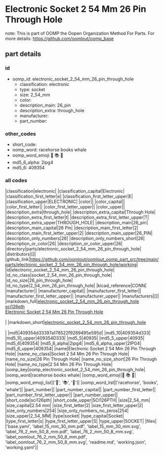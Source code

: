 # Electronic Socket 2 54 Mm 26 Pin Through Hole  

note: This is part of OOMP the Oopen Organization Method For Parts. For more details: https://github.com/oomlout/oomp_base

##  part details





### id
* oomp_id: electronic_socket_2_54_mm_26_pin_through_hole
  * classification: electronic
  * type: socket
  * size: 2_54_mm
  * color: 
  * description_main: 26_pin
  * description_extra: through_hole
  * manufacturer: 
  * part_number: 

### other_codes
* short_code: 
* oomp_word: racehorse books whale
* oomp_word_emoji :racehorse: :books: :whale:
* md5_6_alpha: 2ipg4
* md5_6: 409354

### all codes 
|classification|electronic|
|classification_capital|Electronic|
|classification_first_letter|e|
|classification_first_letter_upper|E|
|classification_upper|ELECTRONIC|
|color||
|color_capital||
|color_first_letter||
|color_first_letter_upper||
|color_upper||
|description_extra|through_hole|
|description_extra_capital|Through Hole|
|description_extra_first_letter|t|
|description_extra_first_letter_upper|T|
|description_extra_upper|THROUGH_HOLE|
|description_main|26_pin|
|description_main_capital|26 Pin|
|description_main_first_letter|2|
|description_main_first_letter_upper|2|
|description_main_upper|26_PIN|
|description_only_numbers|26|
|description_only_numbers_short|26|
|description_or_color|26|
|description_or_color_upper|26|
|directory|parts/electronic_socket_2_54_mm_26_pin_through_hole|
|distributors|[]|
|github_link|https://github.com/oomlout/oomlout_oomp_part_src/tree/main/parts/electronic_socket_2_54_mm_26_pin_through_hole/working|
|id|electronic_socket_2_54_mm_26_pin_through_hole|
|id_no_class|socket_2_54_mm_26_pin_through_hole|
|id_no_size|26_pin_through_hole|
|id_no_type|2_54_mm_26_pin_through_hole|
|kicad_reference|CONN|
|manufacturer||
|manufacturer_capital||
|manufacturer_first_letter||
|manufacturer_first_letter_upper||
|manufacturer_upper||
|manufacturers|[]|
|markdown_full|[electronic_socket_2_54_mm_26_pin_through_hole](https://github.com/oomlout/oomlout_oomp_part_src/tree/main/parts/electronic_socket_2_54_mm_26_pin_through_hole/working)<br>[sci126pth](https://github.com/oomlout/oomlout_oomp_part_src/tree/main/parts/electronic_socket_2_54_mm_26_pin_through_hole/working)<br>[Electronic Socket 2 54 Mm 26 Pin Through Hole](https://github.com/oomlout/oomlout_oomp_part_src/tree/main/parts/electronic_socket_2_54_mm_26_pin_through_hole/working)<br><br>|
|markdown_short|[electronic_socket_2_54_mm_26_pin_through_hole](https://github.com/oomlout/oomlout_oomp_part_src/tree/main/parts/electronic_socket_2_54_mm_26_pin_through_hole/working)<br><br>|
|md5|409354d33397a178522f9289495e595d|
|md5_10|409354d333|
|md5_10_upper|409354D333|
|md5_5|40935|
|md5_5_upper|40935|
|md5_6|409354|
|md5_6_alpha|2ipg4|
|md5_6_alpha_upper|2IPG4|
|md5_6_upper|409354|
|name|Electronic Socket 2 54 Mm 26 Pin Through Hole|
|name_no_class|Socket 2 54 Mm 26 Pin Through Hole|
|name_no_size|26 Pin Through Hole|
|name_no_size_short|26 Pin Through Hole|
|name_no_type|2 54 Mm 26 Pin Through Hole|
|oomp_key|oomp_electronic_socket_2_54_mm_26_pin_through_hole|
|oomp_word|racehorse books whale|
|oomp_word_emoji|:racehorse: :books: :whale:|
|oomp_word_emoji_list|[':racehorse:', ':books:', ':whale:']|
|oomp_word_list|['racehorse', 'books', 'whale']|
|part_number||
|part_number_capital||
|part_number_first_letter||
|part_number_first_letter_upper||
|part_number_upper||
|short_code|sci126pth|
|short_code_upper|SCI126PTH|
|size|2_54_mm|
|size_capital|2.54 mm|
|size_first_letter|2|
|size_first_letter_upper|2|
|size_only_numbers|254|
|size_only_numbers_no_zeros|254|
|size_upper|2_54_MM|
|type|socket|
|type_capital|Socket|
|type_first_letter|s|
|type_first_letter_upper|S|
|type_upper|SOCKET|
|files|['base.yaml', 'label_15_mm_30_mm.pdf', 'label_15_mm_30_mm.svg', 'label_76_2_mm_50_8_mm.pdf', 'label_76_2_mm_50_8_mm.svg', 'label_oomlout_76_2_mm_50_8_mm.pdf', 'label_oomlout_76_2_mm_50_8_mm.svg', 'readme.md', 'working.json', 'working.yaml']|
